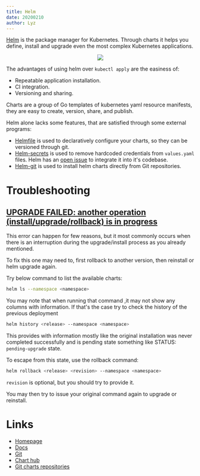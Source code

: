```yaml
---
title: Helm
date: 20200210
author: Lyz
---
```


[Helm](https://helm.sh/) is the package manager for Kubernetes. Through charts
it helps you define, install and upgrade even the most complex Kubernetes
applications.

<p align="center">
    <img src="/blue-book/img/helm_logo.png">
</p>

The advantages of using helm over `kubectl apply` are the easiness of:

* Repeatable application installation.
* CI integration.
* Versioning and sharing.

Charts are a group of Go templates of kubernetes yaml resource manifests, they
are easy to create, version, share, and publish.

Helm alone lacks some features, that are satisfied through some external
programs:

* [Helmfile](helmfile.md) is used to declaratively configure your charts, so
  they can be versioned through git.
* [Helm-secrets](helm_secrets.md) is used to remove hardcoded credentials from `values.yaml`
  files. Helm has an [open issue](https://github.com/helm/helm/issues/2196) to
  integrate it into it's codebase.
* [Helm-git](helm_git.md) is used to install helm charts directly from Git
    repositories.

# Troubleshooting

## [UPGRADE FAILED: another operation (install/upgrade/rollback) is in progress](https://stackoverflow.com/questions/71599858/upgrade-failed-another-operation-install-upgrade-rollback-is-in-progress)

This error can happen for few reasons, but it most commonly occurs when there is an interruption during the upgrade/install process as you already mentioned.

To fix this one may need to, first rollback to another version, then reinstall or helm upgrade again.

Try below command to list the available charts:

```bash
helm ls --namespace <namespace>
```

You may note that when running that command ,it may not show any columns with information. If that's the case try to check the history of the previous deployment

```bash
helm history <release> --namespace <namespace>
```

This provides with information mostly like the original installation was never completed successfully and is pending state something like STATUS: `pending-upgrade` state.

To escape from this state, use the rollback command:

```bash
helm rollback <release> <revision> --namespace <namespace>
```

`revision` is optional, but you should try to provide it.

You may then try to issue your original command again to upgrade or reinstall.

# Links

* [Homepage](http://www.helm.sh/)
* [Docs](https://docs.helm.sh)
* [Git](https://github.com/kubernetes/helm)
* [Chart hub](https://hub.helm.sh)
* [Git charts repositories](https://github.com/kubernetes/charts)
